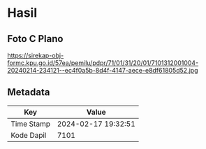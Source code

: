 # Hasil

## Foto C Plano

https://sirekap-obj-formc.kpu.go.id/57ea/pemilu/pdpr/71/01/31/20/01/7101312001004-20240214-234121--ec4f0a5b-8d4f-4147-aece-e8df61805d52.jpg


## Metadata

| Key        | Value               |
| ---------- | ------------------- |
| Time Stamp | 2024-02-17 19:32:51 |
| Kode Dapil | 7101                |



